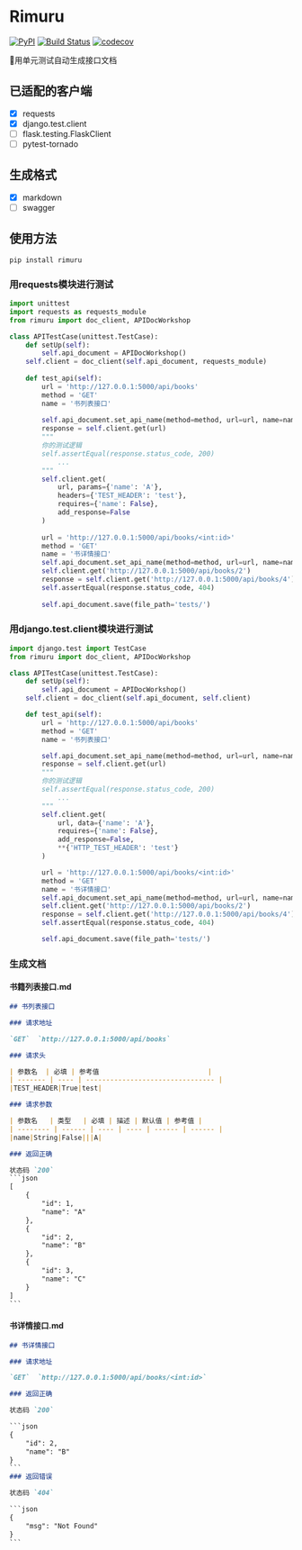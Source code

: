 # Rimuru
[![PyPI](https://img.shields.io/pypi/v/rimuru.svg)](https://pypi.org/project/rimuru/)
[![Build Status](https://travis-ci.org/TNK-Studio/Rimuru.svg?branch=master)](https://travis-ci.org/TNK-Studio/Rimuru)
[![codecov](https://codecov.io/gh/elfgzp/Rimuru/branch/master/graph/badge.svg)](https://codecov.io/gh/elfgzp/Rimuru)

📖用单元测试自动生成接口文档

## 已适配的客户端

- [x] requests   
- [x] django.test.client
- [ ] flask.testing.FlaskClient
- [ ] pytest-tornado
## 生成格式
- [x] markdown
- [ ] swagger

## 使用方法

`pip install rimuru`

### 用requests模块进行测试

```python
import unittest
import requests as requests_module
from rimuru import doc_client, APIDocWorkshop

class APITestCase(unittest.TestCase):
    def setUp(self):
        self.api_document = APIDocWorkshop()
	self.client = doc_client(self.api_document, requests_module)
       
    def test_api(self):
        url = 'http://127.0.0.1:5000/api/books'
        method = 'GET'
        name = '书列表接口'
        
        self.api_document.set_api_name(method=method, url=url, name=name)
        response = self.client.get(url)
        """
        你的测试逻辑
	    self.assertEqual(response.status_code, 200)
	    	...
        """
        self.client.get(
            url, params={'name': 'A'},
            headers={'TEST_HEADER': 'test'},
            requires={'name': False},
            add_response=False
        )
        
        url = 'http://127.0.0.1:5000/api/books/<int:id>'
        method = 'GET'
        name = '书详情接口'
        self.api_document.set_api_name(method=method, url=url, name=name)
        self.client.get('http://127.0.0.1:5000/api/books/2')
        response = self.client.get('http://127.0.0.1:5000/api/books/4')
        self.assertEqual(response.status_code, 404)
		
        self.api_document.save(file_path='tests/')
```

### 用django.test.client模块进行测试
```python
import django.test import TestCase
from rimuru import doc_client, APIDocWorkshop

class APITestCase(unittest.TestCase):
    def setUp(self):
        self.api_document = APIDocWorkshop()
	self.client = doc_client(self.api_document, self.client)

    def test_api(self):
        url = 'http://127.0.0.1:5000/api/books'
        method = 'GET'
        name = '书列表接口'

        self.api_document.set_api_name(method=method, url=url, name=name)
        response = self.client.get(url)
        """
        你的测试逻辑
	    self.assertEqual(response.status_code, 200)
	    	...
        """
        self.client.get(
            url, data={'name': 'A'},
            requires={'name': False},
            add_response=False,
            **{'HTTP_TEST_HEADER': 'test'}
        )

        url = 'http://127.0.0.1:5000/api/books/<int:id>'
        method = 'GET'
        name = '书详情接口'
        self.api_document.set_api_name(method=method, url=url, name=name)
        self.client.get('http://127.0.0.1:5000/api/books/2')
        response = self.client.get('http://127.0.0.1:5000/api/books/4')
        self.assertEqual(response.status_code, 404)

        self.api_document.save(file_path='tests/')
```
### 生成文档
#### 书籍列表接口.md

```markdown
## 书列表接口

### 请求地址

`GET`  `http://127.0.0.1:5000/api/books`

### 请求头

| 参数名  | 必填 | 参考值                           |
| ------- | ---- | -------------------------------- |
|TEST_HEADER|True|test|

### 请求参数

| 参数名   | 类型   | 必填 | 描述 | 默认值 | 参考值 |
| -------- | ------ | ---- | ---- | ------ | ------ |
|name|String|False|||A|

### 返回正确

状态码 `200`
​```json
[
    {
        "id": 1,
        "name": "A"
    },
    {
        "id": 2,
        "name": "B"
    },
    {
        "id": 3,
        "name": "C"
    }
]
​```
```

#### 书详情接口.md
```markdown
## 书详情接口

### 请求地址

`GET`  `http://127.0.0.1:5000/api/books/<int:id>`

### 返回正确

状态码 `200`

​```json
{
    "id": 2,
    "name": "B"
}
​```
### 返回错误

状态码 `404`

​```json
{
    "msg": "Not Found"
}
​```

```
